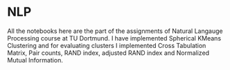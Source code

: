 # NLP

All the notebooks here are the part of the assignments of Natural Langauge Processing course at TU Dortmund.
I have implemented Spherical KMeans Clustering and for evaluating clusters I implemented Cross Tabulation Matrix, Pair counts, RAND index, adjusted RAND index and Normalized Mutual Information.

